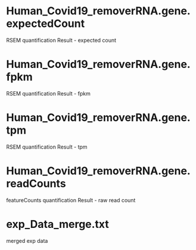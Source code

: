 <!--
 * @Descripttion: 
 * @Author: Qun Li
 * @Email: qun.li@ki.se
 * @Date: 2023-12-22 13:58:31
 * @LastEditTime: 2023-12-22 14:05:58
-->

# Human_Covid19_removerRNA.gene.expectedCount
RSEM quantification Result - expected count

# Human_Covid19_removerRNA.gene.fpkm
RSEM quantification Result - fpkm

# Human_Covid19_removerRNA.gene.tpm
RSEM quantification Result - tpm

# Human_Covid19_removerRNA.gene.readCounts
featureCounts quantification Result - raw read count

# exp_Data_merge.txt
merged exp data